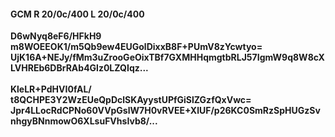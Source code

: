 #### GCM R 20/0c/400 L 20/0c/400
**D6wNyq8eF6/HFkH9**<br/>**m8WOEEOK1/m5Qb9ew4EUGolDixxB8F+PUmV8zYcwtyo=**<br/>**UjK16A+NEJy/fMm3uZrooGeOixTBf7GXMHHqmgtbRLJ57IgmW9q8W8cXLVHREb6DBrRAb4Glz0LZQIqz...**<br/><br/>
**KleLR+PdHVI0fAL/**<br/>**t8QCHPE3Y2WzEUeQpDclSKAyystUPfGiSlZGzfQxVwc=**<br/>**Jpr4LLocRdCPNo60VVpGslW7H0vRVEE+XlUF/p26KC0SmRzSpHUGzSvnhgyBNnmowO6XLsuFVhsIvb8/...**